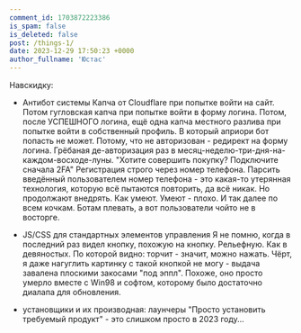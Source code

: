 ```yaml
---
comment_id: 1703872223386
is_spam: false
is_deleted: false
post: /things-1/
date: 2023-12-29 17:50:23 +0000
author_fullname: 'Юстас'
---
```


Навскидку:

- Антибот системы
Капча от Cloudflare при попытке войти на сайт. Потом гугловская капча при попытке войти в форму логина. Потом, после УСПЕШНОГО логина, ещё одна капча местного разлива при попытке войти в собственный профиль. В который априори бот попасть не может. Потому, что не авторизован - редирект на форму логина.
Грёбаная де-авторизация раз в месяц-неделю-три-дня-на-каждом-восходе-луны.
"Хотите совершить покупку? Подключите сначала 2FA"
Регистрация строго через номер телефона. Парсить введённый пользователем номер телефона - это какая-то утерянная технология, которую всё пытаются повторить, да всё никак. Но продолжают внедрять. Как умеют. Умеют - плохо.
И так далее по всем кочкам.
Ботам плевать, а вот пользователи чойто не в восторге.

- JS/CSS для стандартных элементов управления
Я не помню, когда в последний раз видел кнопку, похожую на кнопку. Рельефную. Как в девяностых. По которой видно: торчит - значит, можно нажать.
Чёрт, я даже нагуглить картинку с такой кнопкой не могу - выдача завалена плоскими закосами "под эппл". Похоже, оно просто умерло вместе с Win98 и софтом, которому было достаточно диалапа для обновления.

- установщики и их производная: лаунчеры
"Просто установить требуемый продукт" - это слишком просто в 2023 году...
